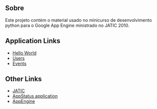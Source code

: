 Sobre
-----

Este projeto contém o material usado no minicurso de desenvolvimento python para o Google App Engine ministrado no JATIC 2010.

Application Links
-----------------
  * [Hello World](http://helloworld.latest.hellodpq.appspot.com)
  * [Users](http://users.latest.hellodpq.appspot.com)
  * [Events](http://events.latest.hellodpq.appspot.com)

Other Links
-----------
  * [JATIC](http://lti.cesed.br/jatic/)
  * [AppStatus application](https://github.com/Octahedron/appstatus)
  * [AppEngine](https://code.google.com/appengine/)
